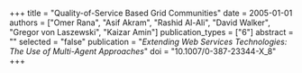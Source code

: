 +++
title = "Quality-of-Service Based Grid Communities"
date = 2005-01-01
authors = ["Omer Rana", "Asif Akram", "Rashid Al-Ali", "David Walker", "Gregor von Laszewski", "Kaizar Amin"]
publication_types = ["6"]
abstract = ""
selected = "false"
publication = "*Extending Web Services Technologies: The Use of Multi-Agent Approaches*"
doi = "10.1007/0-387-23344-X_8"
+++

